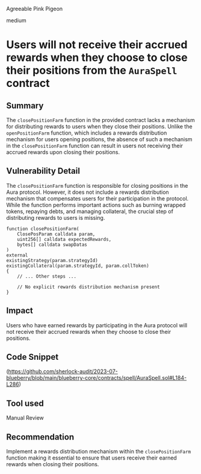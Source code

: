 Agreeable Pink Pigeon

medium

# Users will not receive their accrued rewards when they choose to close their positions from the `AuraSpell` contract
## Summary
The `closePositionFarm` function in the provided contract lacks a mechanism for distributing rewards to users when they close their positions. Unlike the `openPositionFarm` function, which includes a rewards distribution mechanism for users opening positions, the absence of such a mechanism in the `closePositionFarm` function can result in users not receiving their accrued rewards upon closing their positions.
## Vulnerability Detail
The `closePositionFarm` function is responsible for closing positions in the Aura protocol. However, it does not include a rewards distribution mechanism that compensates users for their participation in the protocol. While the function performs important actions such as burning wrapped tokens, repaying debts, and managing collateral, the crucial step of distributing rewards to users is missing.
```solidity
function closePositionFarm(
    ClosePosParam calldata param,
    uint256[] calldata expectedRewards,
    bytes[] calldata swapDatas
)
external
existingStrategy(param.strategyId)
existingCollateral(param.strategyId, param.collToken)
{
    // ... Other steps ...

    // No explicit rewards distribution mechanism present
}

```
## Impact
Users who have earned rewards by participating in the Aura protocol will not receive their accrued rewards when they choose to close their positions.
## Code Snippet
(https://github.com/sherlock-audit/2023-07-blueberry/blob/main/blueberry-core/contracts/spell/AuraSpell.sol#L184-L286)
## Tool used

Manual Review

## Recommendation
Implement a rewards distribution mechanism within the `closePositionFarm` function making it essential to ensure that users receive their earned rewards when closing their positions. 